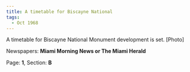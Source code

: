 ```yaml
---  
title: A timetable for Biscayne National  
tags:  
  - Oct 1968  
---  
```

  
A timetable for Biscayne National Monument development is set. [Photo]  
  
Newspapers: **Miami Morning News or The Miami Herald**  
  
Page: **1**, Section: **B** 
